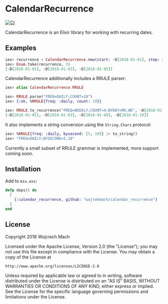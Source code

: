 # CalendarRecurrence

[![CI](https://github.com/wojtekmach/calendar_recurrence/actions/workflows/ci.yml/badge.svg)](https://github.com/wojtekmach/calendar_recurrence/actions/workflows/ci.yml)

CalendarRecurrence is an Elixir library for working with recurring dates.

## Examples

```elixir
iex> recurrence = CalendarRecurrence.new(start: ~D[2018-01-01], step: 2)
iex> Enum.take(recurrence, 3)
[~D[2018-01-01], ~D[2018-01-03], ~D[2018-01-05]]
```

CalendarRecurrence additionally includes a RRULE parser:

```elixir
iex> alias CalendarRecurrence.RRULE

iex> RRULE.parse("FREQ=DAILY;COUNT=10")
iex> {:ok, %RRULE{freq: :daily, count: 10}}
```

```elixir
iex> RRULE.to_recurrence("FREQ=WEEKLY;COUNT=4;BYDAY=MO,WE", ~D[2018-01-01]) |> Enum.to_list()
[~D[2018-01-01], ~D[2018-01-03], ~D[2018-01-08], ~D[2018-01-10]]
```

It also implements a string conversion using the `String.Chars` protocol:
```elixir
iex> %RRULE{freq: :daily, bysecond: [5, 10]} |> to_string()
iex> "FREQ=DAILY;BYSECOND=5,10"
```

Currently a small subset of RRULE grammar is implemented, more support coming soon.

## Installation

Add to `mix.exs`:

```elixir
defp deps() do
  [
    {:calendar_recurrence, github: "wojtekmach/calendar_recurrence"}
  ]
end
```

## License

Copyright 2018 Wojciech Mach

Licensed under the Apache License, Version 2.0 (the "License");
you may not use this file except in compliance with the License.
You may obtain a copy of the License at

    http://www.apache.org/licenses/LICENSE-2.0

Unless required by applicable law or agreed to in writing, software
distributed under the License is distributed on an "AS IS" BASIS,
WITHOUT WARRANTIES OR CONDITIONS OF ANY KIND, either express or implied.
See the License for the specific language governing permissions and
limitations under the License.

